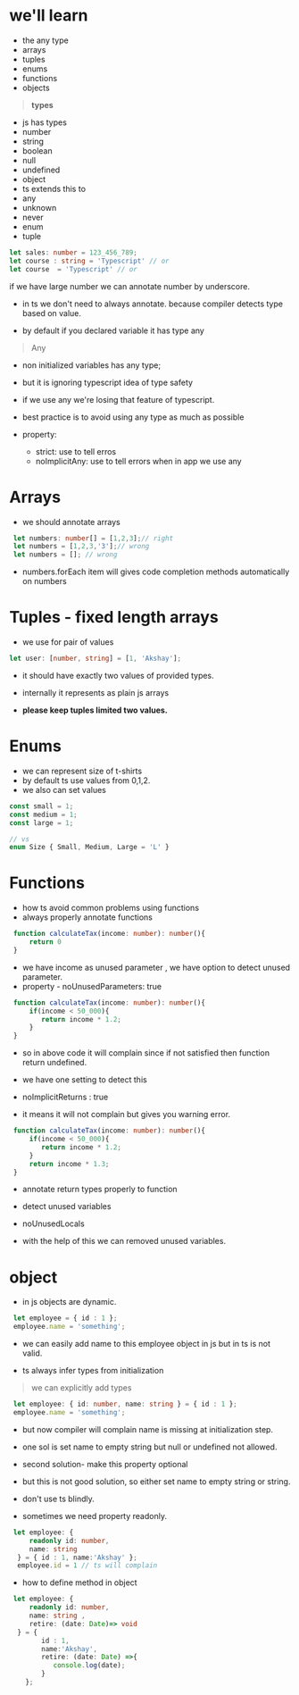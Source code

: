 # we'll learn
 - the any type
 - arrays
 - tuples
 - enums
 - functions
 - objects  

> **types**
-  js has types
 - number
 - string
 - boolean
 - null
 - undefined
 - object
- ts extends this to
 - any
 - unknown
 - never
 - enum
 - tuple 

```ts
let sales: number = 123_456_789;
let course : string = 'Typescript' // or
let course  = 'Typescript' // or
```
if we have large number we can annotate number by underscore.

- in ts we don't need to always annotate. because compiler detects type based on value.

- by default if you declared variable it has type any

> Any
 - non initialized variables has any type;
- but it is ignoring typescript idea of type safety
- if we use any we're losing that feature of typescript.
- best practice is to avoid using any type as much as possible

- property: 
    - strict: use to tell erros
    - noImplicitAny: use to tell errors when in app we use any

# Arrays
- we should annotate arrays

```ts
 let numbers: number[] = [1,2,3];// right
 let numbers = [1,2,3,'3'];// wrong
 let numbers = []; // wrong
```

- numbers.forEach item will gives code completion methods automatically on numbers

# Tuples - fixed length arrays
- we use for pair of values

 ```ts
 let user: [number, string] = [1, 'Akshay'];
 ```
 - it should have exactly two values of provided types.

- internally it represents as plain js arrays

- **please keep tuples limited two values.**

# Enums
- we can represent size of t-shirts
- by default ts use values from 0,1,2.
- we also can set values
```ts
const small = 1;
const medium = 1;
const large = 1;

// vs
enum Size { Small, Medium, Large = 'L' }
```

# Functions

- how ts avoid common problems using functions
- always properly annotate functions
```ts
 function calculateTax(income: number): number(){
     return 0
 }
```

- we have income as unused parameter , we have option to detect unused parameter.
- property - noUnusedParameters: true

```ts
 function calculateTax(income: number): number(){
     if(income < 50_000){
        return income * 1.2;
     } 
 }
```

- so in above code it will complain since if not satisfied then function return undefined.

- we have one setting to detect this
 - noImplicitReturns : true
 - it means it will not complain but gives you warning error.

```ts
 function calculateTax(income: number): number(){
     if(income < 50_000){
        return income * 1.2;
     } 
     return income * 1.3;
 }
```
- annotate return types properly to function 

- detect unused variables
 - noUnusedLocals
  - with the help of this we can removed unused variables.

# object

- in js objects are dynamic.

```ts
 let employee = { id : 1 };
 employee.name = 'something';
```

- we can easily add name to this employee object in js
but in ts is not valid.

- ts always infer types from initialization

>  we can explicitly add types


```ts
 let employee: { id: number, name: string } = { id : 1 };
 employee.name = 'something';
```

- but now compiler will complain name is missing at initialization step.

- one sol is set name to empty string but null or undefined not allowed.

- second solution- make this property optional

- but this is not good solution, so either set name to empty string or string.

- don't use ts blindly.

- sometimes we need property readonly.

```ts
 let employee: {
     readonly id: number, 
     name: string 
  } = { id : 1, name:'Akshay' };
  employee.id = 1 // ts will complain
```
- how to define method in object

```ts
 let employee: {
     readonly id: number, 
     name: string ,
     retire: (date: Date)=> void
  } = { 
        id : 1, 
        name:'Akshay',
        retire: (date: Date) =>{
           console.log(date);   
        }
    };
```
